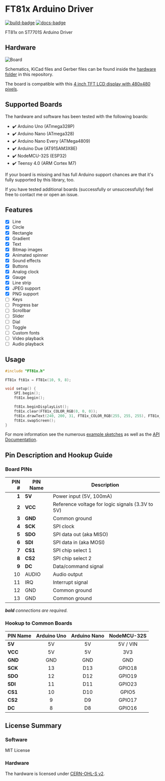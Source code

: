 # FT81x Arduino Driver

[![build-badge]](https://github.com/blazer82/FT81x_Arduino_Driver/actions?workflow=build)
[![docs-badge]](https://github.com/blazer82/FT81x_Arduino_Driver/actions?workflow=docs)

FT81x on ST7701S Arduino Driver

## Hardware

![Board](https://raw.githubusercontent.com/blazer82/FT81x_Arduino_Driver/master/assets/board.png)

Schematics, KiCad files and Gerber files can be found inside the [hardware folder](hardware) in this repository.

The board is compatible with this [4 inch TFT LCD display with 480x480 pixels](https://www.buydisplay.com/4-inch-tft-lcd-display-480x480-pixel-with-mipi-interface-for-iot-devices).

## Supported Boards

The hardware and software has been tested with the following boards:

- :heavy_check_mark: Arduino Uno (ATmega328P)
- :heavy_check_mark: Arduino Nano (ATmega328)
- :heavy_check_mark: Arduino Nano Every (ATMega4809)
- :heavy_check_mark: Arduino Due (AT91SAM3X8E)
- :heavy_check_mark: NodeMCU-32S (ESP32)
- :heavy_check_mark: Teensy 4.0 (ARM Cortex M7)

If your board is missing and has full Arduino support chances are that it's fully supported by this library, too.

If you have tested additional boards (successfully or unsuccessfully) feel free to contact me or open an issue.

## Features

- [x] Line
- [x] Circle
- [x] Rectangle
- [x] Gradient
- [x] Text
- [x] Bitmap images
- [x] Animated spinner
- [x] Sound effects
- [x] Buttons
- [x] Analog clock
- [x] Gauge
- [x] Line strip
- [x] JPEG support
- [x] PNG support
- [ ] Keys
- [ ] Progress bar
- [ ] Scrollbar
- [ ] Slider
- [ ] Dial
- [ ] Toggle
- [ ] Custom fonts
- [ ] Video playback
- [ ] Audio playback

## Usage

```c++
#include "FT81x.h"

FT81x ft81x = FT81x(10, 9, 8);

void setup() {
    SPI.begin();
    ft81x.begin();

    ft81x.beginDisplayList();
    ft81x.clear(FT81x_COLOR_RGB(0, 0, 0));
    ft81x.drawText(240, 200, 31, FT81x_COLOR_RGB(255, 255, 255), FT81x_OPT_CENTER, "Hello World\0");
    ft81x.swapScreen();
}
```

For more information see the numerous [example sketches](examples) as well as the [API Documentation](https://blazer82.github.io/FT81x_Arduino_Driver/html/class_f_t81x.html).

## Pin Description and Hookup Guide

### Board PINs

| PIN # | PIN Name | Description                                      |
| -----:| -------- | ------------------------------------------------ | 
| **1** | **5V**   | Power input (5V, 100mA)                          | 
| **2** | **VCC**  | Reference voltage for logic signals (3.3V to 5V) | 
| **3** | **GND**  | Common ground                                    | 
| **4** | **SCK**  | SPI clock                                        | 
| **5** | **SDO**  | SPI data out (aka MISO)                          | 
| **6** | **SDI**  | SPI data in (aka MOSI)                           | 
| **7** | **CS1**  | SPI chip select 1                                | 
| **8** | **CS2**  | SPI chip select 2                                | 
| **9** | **DC**   | Data/command signal                              | 
| 10    | AUDIO    | Audio output                                     | 
| 11    | IRQ      | Interrupt signal                                 | 
| 12    | GND      | Common ground                                    | 
| 13    | GND      | Common ground                                    | 

***bold** connections are required.*

### Hookup to Common Boards

| PIN Name | Arduino Uno | Arduino Nano | NodeMCU-32S |
| -------- |:-----------:|:------------:|:-----------:|
| **5V**   | 5V          | 5V           | 5V / VIN    |
| **VCC**  | 5V          | 5V           | 3V3         |
| **GND**  | GND         | GND          | GND         |
| **SCK**  | 13          | D13          | GPIO18      |
| **SDO**  | 12          | D12          | GPIO19      |
| **SDI**  | 11          | D11          | GPIO23      |
| **CS1**  | 10          | D10          | GPIO5       |
| **CS2**  | 9           | D9           | GPIO17      |
| **DC**   | 8           | D8           | GPIO16      |

## License Summary

### Software

MIT License

### Hardware

The hardware is licensed under [CERN-OHL-S v2](https://cern.ch/cern-ohl).

[build-badge]: https://github.com/blazer82/FT81x_Arduino_Driver/workflows/build/badge.svg
[docs-badge]: https://github.com/blazer82/FT81x_Arduino_Driver/workflows/docs/badge.svg
